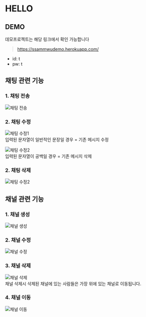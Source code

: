 # HELLO

## DEMO
데모프로젝트는 해당 링크에서 확인 가능합니다   
> https://ssammwudemo.herokuapp.com/   
- id: t
- pw: t

## 채팅 관련 기능

### 1. 채팅 전송
![채팅 전송](https://github.com/dlams/ai_per_proj/blob/main/preview/chatting.gif?raw=true)

### 2. 채팅 수정
![채팅 수정1](https://github.com/dlams/ai_per_proj/blob/main/preview/chat_replace.gif?raw=true)   
입력된 문자열이 일반적인 문장일 경우 = 기존 메시지 수정   
   
![채팅 수정2](https://github.com/dlams/ai_per_proj/blob/main/preview/chat_replace_remove.gif?raw=true)   
입력된 문자열이 공백일 경우 = 기존 메시지 삭제

### 2. 채팅 삭제
![채팅 수정2](https://github.com/dlams/ai_per_proj/blob/main/preview/chat_remove.gif?raw=true)   



## 채널 관련 기능 

### 1. 채널 생성
![채널 생성](https://github.com/dlams/ai_per_proj/blob/main/preview/channel_create.gif?raw=true)

### 2. 채널 수정
![채널 수정](https://github.com/dlams/ai_per_proj/blob/main/preview/channel_rep.gif?raw=true)   
 
### 3. 채널 삭제
![채널 삭제](https://github.com/dlams/ai_per_proj/blob/main/preview/channel_remove_and_move.gif?raw=true)   
채널 삭제시 삭제된 채널에 있는 사람들은 가장 위에 있는 채널로 이동됩니다.

### 4. 채널 이동
![채널 이동](https://github.com/dlams/ai_per_proj/blob/main/preview/chat_move.gif?raw=true)
